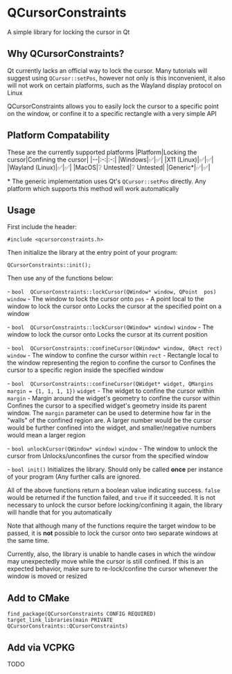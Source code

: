 
# QCursorConstraints

A simple library for locking the cursor in Qt

## Why QCursorConstraints?

Qt currently lacks an official way to lock the cursor. Many tutorials will suggest using `QCursor::setPos`, however not only is this inconvenient, it also will not work on certain platforms, such as the Wayland display protocol on Linux

QCursorConstraints allows you to easily lock the cursor to a specific point on the window, or confine it to a specific rectangle with a very simple API

## Platform Compatability

These are the currently supported platforms
|Platform|Locking the cursor|Confining the cursor|
|--|:-:|:-:|
|Windows|✅|✅|
|X11 (Linux)|✅|✅|
|Wayland (Linux)|✅|✅|
|MacOS|❔ Untested|❔ Untested|
|Generic*|✅|✅|

\* The generic implementation uses Qt's `QCursor::setPos` directly. Any platform which supports this method will work automatically

## Usage

First include the header:

    #include <qcursorconstraints.h>

Then initialize the library at the entry point of your program:

    QCursorConstraints::init();

Then use any of the functions below:

\- `bool  QCursorConstraints::lockCursor(QWindow* window, QPoint  pos)`
`window` - The window to lock the cursor onto
`pos` - A point local to the window to lock the cursor onto
Locks the cursor at the specified point on a window

\- `bool  QCursorConstraints::lockCursor(QWindow* window)`
`window` - The window to lock the cursor onto
Locks the cursor at its current position

\- `bool  QCursorConstraints::confineCursor(QWindow* window, QRect rect)`
`window` - The window to confine the cursor within
`rect` - Rectangle local to the window representing the region to confine the cursor to
Confines the cursor to a specific region inside the specified window

\- `bool  QCursorConstraints::confineCursor(QWidget* widget, QMargins margin = {1, 1, 1, 1})`
`widget` - The widget to confine the cursor within
`margin` - Margin around the widget's geometry to confine the cursor within
Confines the cursor to a specified widget's geometry inside its parent window. The `margin` parameter can be used to determine how far in the "walls" of the confined region are. A larger number would be the cursor would be further confined into the widget, and smaller/negative numbers would mean a larger region

\- `bool unlockCursor(QWindow* window)`
`window` - The window to unlock the cursor from
Unlocks/unconfines the cursor from the specified window

\- `bool init()`
Initializes the library. Should only be called **once** per instance of your program (Any further calls are ignored.

All of the above functions return a boolean value indicating success. `false` would be returned if the function failed, and `true` if it succeeded. It is not necessary to unlock the cursor before locking/confining it again, the library will handle that for you automatically

Note that although many of the functions require the target window to be passed, it is **not** possible to lock the cursor onto two separate windows at the same time.

Currently, also, the library is unable to handle cases in which the window may unexpectedly move while the cursor is still confined. If this is an expected behavior, make sure to re-lock/confine the cursor whenever the window is moved or resized

## Add to CMake

    find_package(QCursorConstraints CONFIG REQUIRED)
    target_link_libraries(main PRIVATE QCursorConstraints::QCursorConstraints)

## Add via VCPKG

TODO